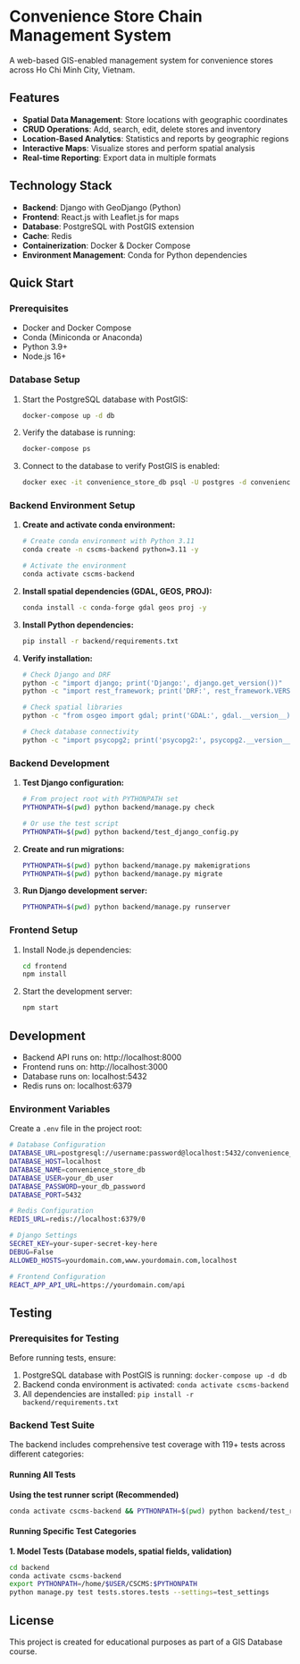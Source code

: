 # Convenience Store Chain Management System

A web-based GIS-enabled management system for convenience stores across Ho Chi Minh City, Vietnam.

## Features

- **Spatial Data Management**: Store locations with geographic coordinates
- **CRUD Operations**: Add, search, edit, delete stores and inventory
- **Location-Based Analytics**: Statistics and reports by geographic regions
- **Interactive Maps**: Visualize stores and perform spatial analysis
- **Real-time Reporting**: Export data in multiple formats

## Technology Stack

- **Backend**: Django with GeoDjango (Python)
- **Frontend**: React.js with Leaflet.js for maps
- **Database**: PostgreSQL with PostGIS extension
- **Cache**: Redis
- **Containerization**: Docker & Docker Compose
- **Environment Management**: Conda for Python dependencies

## Quick Start

### Prerequisites

- Docker and Docker Compose
- Conda (Miniconda or Anaconda)
- Python 3.9+
- Node.js 16+

### Database Setup

1. Start the PostgreSQL database with PostGIS:
   ```bash
   docker-compose up -d db
   ```

2. Verify the database is running:
   ```bash
   docker-compose ps
   ```

3. Connect to the database to verify PostGIS is enabled:
   ```bash
   docker exec -it convenience_store_db psql -U postgres -d convenience_store_db -c "SELECT PostGIS_Version();"
   ```

### Backend Environment Setup

1. **Create and activate conda environment:**
   ```bash
   # Create conda environment with Python 3.11
   conda create -n cscms-backend python=3.11 -y
   
   # Activate the environment
   conda activate cscms-backend
   ```

2. **Install spatial dependencies (GDAL, GEOS, PROJ):**
   ```bash
   conda install -c conda-forge gdal geos proj -y
   ```

3. **Install Python dependencies:**
   ```bash
   pip install -r backend/requirements.txt
   ```

4. **Verify installation:**
   ```bash
   # Check Django and DRF
   python -c "import django; print('Django:', django.get_version())"
   python -c "import rest_framework; print('DRF:', rest_framework.VERSION)"
   
   # Check spatial libraries
   python -c "from osgeo import gdal; print('GDAL:', gdal.__version__)"
   
   # Check database connectivity
   python -c "import psycopg2; print('psycopg2:', psycopg2.__version__)"
   ```

### Backend Development

1. **Test Django configuration:**
   ```bash
   # From project root with PYTHONPATH set
   PYTHONPATH=$(pwd) python backend/manage.py check
   
   # Or use the test script
   PYTHONPATH=$(pwd) python backend/test_django_config.py
   ```

2. **Create and run migrations:**
   ```bash
   PYTHONPATH=$(pwd) python backend/manage.py makemigrations
   PYTHONPATH=$(pwd) python backend/manage.py migrate
   ```

3. **Run Django development server:**
   ```bash
   PYTHONPATH=$(pwd) python backend/manage.py runserver
   ```

### Frontend Setup

1. Install Node.js dependencies:
   ```bash
   cd frontend
   npm install
   ```

2. Start the development server:
   ```bash
   npm start
   ```

## Development

- Backend API runs on: http://localhost:8000
- Frontend runs on: http://localhost:3000
- Database runs on: localhost:5432
- Redis runs on: localhost:6379

### Environment Variables

Create a `.env` file in the project root:

```bash
# Database Configuration
DATABASE_URL=postgresql://username:password@localhost:5432/convenience_store_db
DATABASE_HOST=localhost
DATABASE_NAME=convenience_store_db
DATABASE_USER=your_db_user
DATABASE_PASSWORD=your_db_password
DATABASE_PORT=5432

# Redis Configuration
REDIS_URL=redis://localhost:6379/0

# Django Settings
SECRET_KEY=your-super-secret-key-here
DEBUG=False
ALLOWED_HOSTS=yourdomain.com,www.yourdomain.com,localhost

# Frontend Configuration
REACT_APP_API_URL=https://yourdomain.com/api
```

## Testing

### Prerequisites for Testing

Before running tests, ensure:
1. PostgreSQL database with PostGIS is running: `docker-compose up -d db`
2. Backend conda environment is activated: `conda activate cscms-backend`
3. All dependencies are installed: `pip install -r backend/requirements.txt`

### Backend Test Suite

The backend includes comprehensive test coverage with 119+ tests across different categories:

#### Running All Tests

**Using the test runner script (Recommended)**
```bash
conda activate cscms-backend && PYTHONPATH=$(pwd) python backend/test_runner.py
```

#### Running Specific Test Categories

**1. Model Tests (Database models, spatial fields, validation)**
```bash
cd backend
conda activate cscms-backend
export PYTHONPATH=/home/$USER/CSCMS:$PYTHONPATH
python manage.py test tests.stores.tests --settings=test_settings
```

## License

This project is created for educational purposes as part of a GIS Database course. 